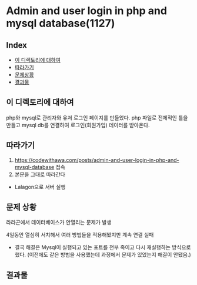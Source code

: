 # Admin and user login in php and mysql database(1127)
## Index
  - [이 디렉토리에 대하여](#이_디렉토리에_대하여) 
  - [따라가기](#따라가기)
  - [문제상황](#문제상황)
  - [결과물](#결과물)

## 이 디렉토리에 대하여 
php와 mysql로 관리자와 유저 로그인 페이지를 만들었다. php 파일로 전체적인 틀을 만들고 mysql db를 연결하여 로그인(회원가입) 데이터를 받아온다.


## 따라가기

1.  https://codewithawa.com/posts/admin-and-user-login-in-php-and-mysql-database 접속
2. 본문을 그대로 따라간다

- Lalagon으로 서버 실행

## 문제 상황
라라곤에서 데이터베이스가 안열리는 문제가 발생

4일동안 열심히 서치해서 여러 방법들을 적용해봤지만 계속 연결 실패

- 결국 해결은 Mysql이 실행되고 있는 포트를 전부 죽이고 다시 재실행하는 방식으로 했다. (이전에도 같은 방법을 사용했는데 과정에서 문제가 있었는지 해결이 안됐음.)

## 결과물
